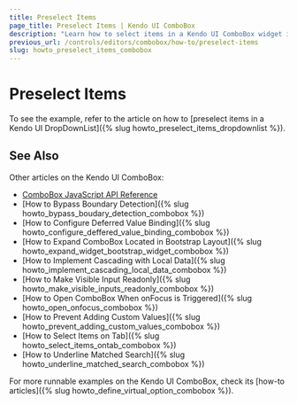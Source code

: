 ```yaml
---
title: Preselect Items
page_title: Preselect Items | Kendo UI ComboBox
description: "Learn how to select items in a Kendo UI ComboBox widget in advance."
previous_url: /controls/editors/combobox/how-to/preselect-items
slug: howto_preselect_items_combobox
---
```


# Preselect Items

To see the example, refer to the article on how to [preselect items in a Kendo UI DropDownList]({% slug howto_preselect_items_dropdownlist %}).  

## See Also

Other articles on the Kendo UI ComboBox:

* [ComboBox JavaScript API Reference](/api/javascript/ui/combobox)
* [How to Bypass Boundary Detection]({% slug howto_bypass_boudary_detection_combobox %})
* [How to Configure Deferred Value Binding]({% slug howto_configure_deffered_value_binding_combobox %})
* [How to Expand ComboBox Located in Bootstrap Layout]({% slug howto_expand_widget_bootstrap_widget_combobox %})
* [How to Implement Cascading with Local Data]({% slug howto_implement_cascading_local_data_combobox %})
* [How to Make Visible Input Readonly]({% slug howto_make_visible_inputs_readonly_combobox %})
* [How to Open ComboBox When onFocus is Triggered]({% slug howto_open_onfocus_combobox %})
* [How to Prevent Adding Custom Values]({% slug howto_prevent_adding_custom_values_combobox %})
* [How to Select Items on Tab]({% slug howto_select_items_ontab_combobox %})
* [How to Underline Matched Search]({% slug howto_underline_matched_search_combobox %})

For more runnable examples on the Kendo UI ComboBox, check its [how-to articles]({% slug howto_define_virtual_option_combobox %}).
